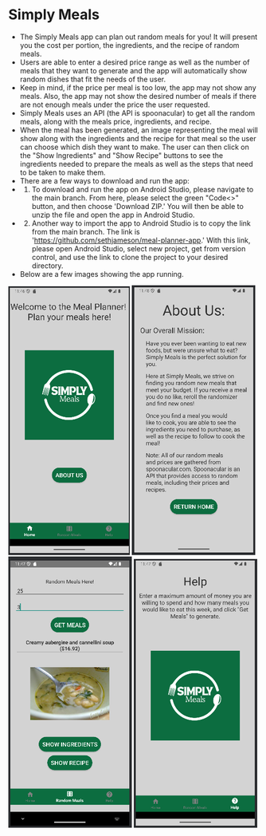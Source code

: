 # Simply Meals
- The Simply Meals app can plan out random meals for you! It will present you the cost per portion, the ingredients, and the recipe of random meals.
- Users are able to enter a desired price range as well as the number of meals that they want to generate and the app will automatically show random dishes that fit the needs of the user.
- Keep in mind, if the price per meal is too low, the app may not show any meals. Also, the app may not show the desired number of meals if there are not enough meals under the price the user requested.  
- Simply Meals uses an API (the API is spoonacular) to get all the random meals, along with the meals price, ingredients, and recipe.
- When the meal has been generated, an image representing the meal will show along with the ingredients and the recipe for that meal so the user can choose which dish they want to make. The user can then click on the "Show Ingredients" and "Show Recipe" buttons to see the ingredients needed to prepare the meals as well as the steps that need to be taken to make them.
- There are a few ways to download and run the app:
- 1) To download and run the app on Android Studio, please navigate to the main branch. From here, please select the green "Code<>" button, and then choose 'Download ZIP.' You will then be able to unzip the file and open the app in Android Studio.
- 2) Another way to import the app to Android Studio is to copy the link from the main branch. The link is 'https://github.com/sethjameson/meal-planner-app.' With this link, please open Android Studio, select new project, get from version control, and use the link to clone the project to your desired directory. 
- Below are a few images showing the app running.

![Home](app/src/main/res/drawable/home_final.png)
![Random Meal Planner](app/src/main/res/drawable/about_us_final.png)
![Random_Meal_Generator](app/src/main/res/drawable/random_meal_generator_final.png)
![Homepage](app/src/main/res/drawable/homepage_final.png)
